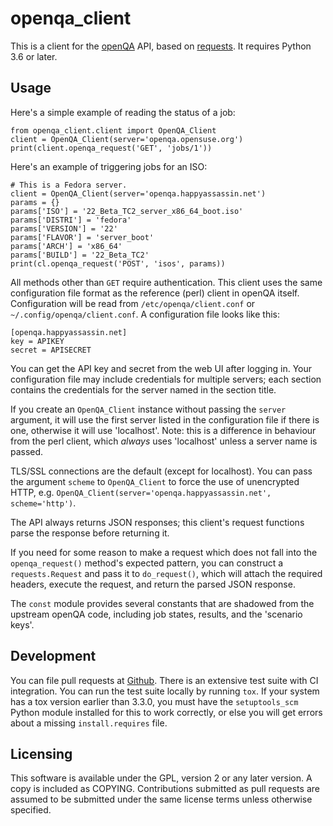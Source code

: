 # openqa_client

This is a client for the [openQA](https://os-autoinst.github.io/openQA/)
API, based on [requests](https://python-requests.org). It requires Python
3.6 or later.

## Usage

Here's a simple example of reading the status of a job:

    from openqa_client.client import OpenQA_Client
    client = OpenQA_Client(server='openqa.opensuse.org')
    print(client.openqa_request('GET', 'jobs/1'))

Here's an example of triggering jobs for an ISO:

    # This is a Fedora server.
    client = OpenQA_Client(server='openqa.happyassassin.net')
    params = {}
    params['ISO'] = '22_Beta_TC2_server_x86_64_boot.iso'
    params['DISTRI'] = 'fedora'
    params['VERSION'] = '22'
    params['FLAVOR'] = 'server_boot'
    params['ARCH'] = 'x86_64'
    params['BUILD'] = '22_Beta_TC2'
    print(cl.openqa_request('POST', 'isos', params))

All methods other than `GET` require authentication. This client uses
the same configuration file format as the reference (perl) client in
openQA itself. Configuration will be read from `/etc/openqa/client.conf`
or `~/.config/openqa/client.conf`. A configuration file looks like this:

    [openqa.happyassassin.net]
    key = APIKEY
    secret = APISECRET

You can get the API key and secret from the web UI after logging in. Your
configuration file may include credentials for multiple servers; each
section contains the credentials for the server named in the section
title.

If you create an `OpenQA_Client` instance without passing the `server`
argument, it will use the first server listed in the configuration file
if there is one, otherwise it will use 'localhost'. Note: this is a
difference in behaviour from the perl client, which *always* uses 'localhost'
unless a server name is passed.

TLS/SSL connections are the default (except for localhost). You can
pass the argument `scheme` to `OpenQA_Client` to force the use of
unencrypted HTTP, e.g.
`OpenQA_Client(server='openqa.happyassassin.net', scheme='http')`.

The API always returns JSON responses; this client's request functions
parse the response before returning it.

If you need for some reason to make a request which does not fall into
the `openqa_request()` method's expected pattern, you can construct a
`requests.Request` and pass it to `do_request()`, which will attach the
required headers, execute the request, and return the parsed JSON response.

The `const` module provides several constants that are shadowed from the
upstream openQA code, including job states, results, and the 'scenario
keys'.

## Development

You can file pull requests at [Github](https://github.com/os-autoinst/openQA-python-client).
There is an extensive test suite with CI integration. You can run the test
suite locally by running `tox`. If your system has a tox version earlier
than 3.3.0, you must have the `setuptools_scm` Python module installed for
this to work correctly, or else you will get errors about a missing
`install.requires` file.

## Licensing

This software is available under the GPL, version 2 or any later version.
A copy is included as COPYING. Contributions submitted as pull requests are
assumed to be submitted under the same license terms unless otherwise
specified.
